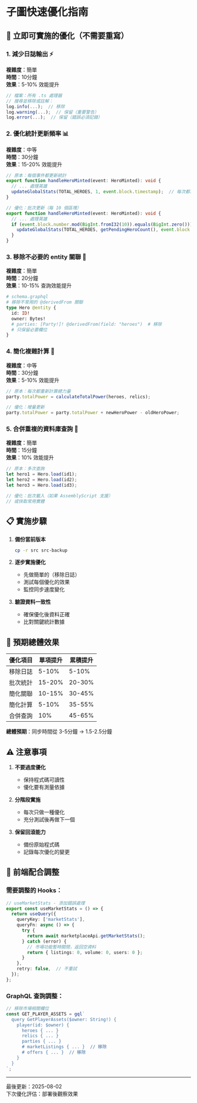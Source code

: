# 子圖快速優化指南

## 🚀 立即可實施的優化（不需要重寫）

### 1. 減少日誌輸出 ⚡
**複雜度**：簡單  
**時間**：10分鐘  
**效果**：5-10% 效能提升

```typescript
// 檔案：所有 .ts 處理器
// 搜尋並移除或註解：
log.info(...);  // 移除
log.warning(...);  // 保留（重要警告）
log.error(...);  // 保留（錯誤必須記錄）
```

### 2. 優化統計更新頻率 📊
**複雜度**：中等  
**時間**：30分鐘  
**效果**：15-20% 效能提升

```typescript
// 原本：每個事件都更新統計
export function handleHeroMinted(event: HeroMinted): void {
  // ... 處理英雄
  updateGlobalStats(TOTAL_HEROES, 1, event.block.timestamp);  // 每次都寫入
}

// 優化：批次更新（每 10 個區塊）
export function handleHeroMinted(event: HeroMinted): void {
  // ... 處理英雄
  if (event.block.number.mod(BigInt.fromI32(10)).equals(BigInt.zero())) {
    updateGlobalStats(TOTAL_HEROES, getPendingHeroCount(), event.block.timestamp);
  }
}
```

### 3. 移除不必要的 entity 關聯 🔗
**複雜度**：簡單  
**時間**：20分鐘  
**效果**：10-15% 查詢效能提升

```graphql
# schema.graphql
# 移除不常用的 @derivedFrom 關聯
type Hero @entity {
  id: ID!
  owner: Bytes!
  # parties: [Party!]! @derivedFrom(field: "heroes")  # 移除
  # 只保留必要欄位
}
```

### 4. 簡化複雜計算 🧮
**複雜度**：中等  
**時間**：30分鐘  
**效果**：5-10% 效能提升

```typescript
// 原本：每次都重新計算總力量
party.totalPower = calculateTotalPower(heroes, relics);

// 優化：增量更新
party.totalPower = party.totalPower + newHeroPower - oldHeroPower;
```

### 5. 合併重複的資料庫查詢 🔄
**複雜度**：簡單  
**時間**：15分鐘  
**效果**：10% 效能提升

```typescript
// 原本：多次查詢
let hero1 = Hero.load(id1);
let hero2 = Hero.load(id2);
let hero3 = Hero.load(id3);

// 優化：批次載入（如果 AssemblyScript 支援）
// 或快取常用實體
```

## 📋 實施步驟

1. **備份當前版本**
   ```bash
   cp -r src src-backup
   ```

2. **逐步實施優化**
   - 先做簡單的（移除日誌）
   - 測試每個優化的效果
   - 監控同步速度變化

3. **驗證資料一致性**
   - 確保優化後資料正確
   - 比對關鍵統計數據

## 🎯 預期總體效果

| 優化項目 | 單項提升 | 累積提升 |
|---------|---------|---------|
| 移除日誌 | 5-10% | 5-10% |
| 批次統計 | 15-20% | 20-30% |
| 簡化關聯 | 10-15% | 30-45% |
| 簡化計算 | 5-10% | 35-55% |
| 合併查詢 | 10% | 45-65% |

**總體預期**：同步時間從 3-5分鐘 → 1.5-2.5分鐘

## ⚠️ 注意事項

1. **不要過度優化**
   - 保持程式碼可讀性
   - 優化要有測量依據

2. **分階段實施**
   - 每次只做一種優化
   - 充分測試後再做下一個

3. **保留回滾能力**
   - 備份原始程式碼
   - 記錄每次優化的變更

## 🔧 前端配合調整

### 需要調整的 Hooks：
```typescript
// useMarketStats - 添加錯誤處理
export const useMarketStats = () => {
  return useQuery({
    queryKey: ['marketStats'],
    queryFn: async () => {
      try {
        return await marketplaceApi.getMarketStats();
      } catch (error) {
        // 市場功能暫時關閉，返回空資料
        return { listings: 0, volume: 0, users: 0 };
      }
    },
    retry: false,  // 不重試
  });
};
```

### GraphQL 查詢調整：
```typescript
// 移除市場相關欄位
const GET_PLAYER_ASSETS = gql`
  query GetPlayerAssets($owner: String!) {
    player(id: $owner) {
      heroes { ... }
      relics { ... }
      parties { ... }
      # marketListings { ... }  // 移除
      # offers { ... }  // 移除
    }
  }
`;
```

---

最後更新：2025-08-02  
下次優化評估：部署後觀察效果
